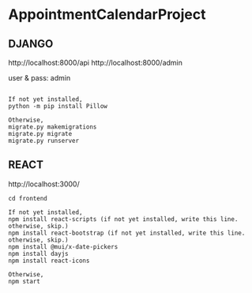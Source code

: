 ﻿# AppointmentCalendarProject

## DJANGO
http://localhost:8000/api
http://localhost:8000/admin

user & pass: admin

```

If not yet installed,
python -m pip install Pillow

Otherwise,
migrate.py makemigrations
migrate.py migrate
migrate.py runserver

```

## REACT
http://localhost:3000/
```
cd frontend

If not yet installed,
npm install react-scripts (if not yet installed, write this line. otherwise, skip.)
npm install react-bootstrap (if not yet installed, write this line. otherwise, skip.)
npm install @mui/x-date-pickers
npm install dayjs
npm install react-icons

Otherwise,
npm start

```
